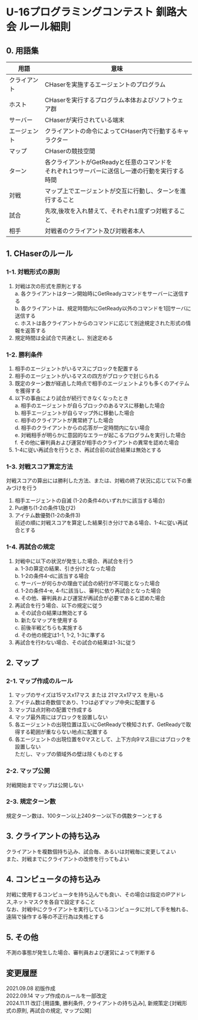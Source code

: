 # U-16プログラミングコンテスト 釧路大会 ルール細則

## 0. 用語集
| 用語 | 意味 |  
| -- | -- |  
| クライアント | CHaserを実施するエージェントのプログラム |  
| ホスト | CHaserを実行するプログラム本体およびソフトウェア群 |  
| サーバー | CHaserが実行されている端末 |  
| エージェント | クライアントの命令によってCHaser内で行動するキャラクター |  
| マップ | CHaserの競技空間 | 
| ターン | 各クライアントがGetReadyと任意のコマンドを<br>それぞれ1つサーバーに送信し一連の行動を実行する時間 |  
| 対戦 | マップ上でエージェントが交互に行動し、ターンを進行すること |
| 試合 | 先攻,後攻を入れ替えて、それぞれ1度ずつ対戦すること |
| 相手 | 対戦者のクライアント及び対戦者本人 | 


## 1. CHaserのルール

### 1-1. 対戦形式の原則
1. 対戦は次の形式を原則とする   
    a. 各クライアントはターン開始時にGetReadyコマンドをサーバーに送信する  
    b. 各クライアントは、規定時間内にGetReady以外のコマンドを1回サーバに送信する  
    c. ホストは各クライアントからのコマンドに応じて別途規定された形式の情報を返答する  
2. 規定時間は全試合で共通とし、別途定める  

### 1-2. 勝利条件
1. 相手のエージェントがいるマスにブロックを配置する
2. 相手のエージェントがいるマスの四方がブロックで封じられる
3. 既定のターン数が経過した時点で相手のエージェントよりも多くのアイテムを獲得する
4. 以下の事由により試合が続行できなくなったとき  
    a. 相手のエージェントが自らブロックのあるマスに移動した場合  
    b. 相手エージェントが自らマップ外に移動した場合    
    c. 相手のクライアントが異常終了した場合  
    d. 相手のクライアントからの応答が一定時間内にない場合  
    e. 対戦相手が明らかに意図的なエラーが起こるプログラムを実行した場合  
    f. その他に審判員および運営が相手のクライアントの異常を認めた場合  
5. 1-4に従い再試合を行うとき、再試合前の試合結果は無効とする  

### 1-3. 対戦スコア算定方法
対戦スコアの算出には勝利した方法、または、対戦の終了状況に応じて以下の重みづけを行う  
1. 相手エージェントの自滅 (1-2の条件4のいずれかに該当する場合)    
2. Put勝ち(1-2の条件1及び2)  
3. アイテム数優勢(1-2の条件3)  
前述の順に対戦スコアを算定した結果引き分けである場合、1-4に従い再試合とする  

### 1-4. 再試合の規定
1. 対戦中に以下の状況が発生した場合、再試合を行う  
    a. 1-3の算定の結果、引き分けとなった場合  
    b. 1-2の条件4-dに該当する場合  
    c. サーバーが何らかの理由で試合の続行が不可能となった場合  
    d. 1-2の条件4-e, 4-fに該当し、審判に依り再試合となった場合  
    e. その他、審判員および運営が再試合が必要であると認めた場合  
2. 再試合を行う場合、以下の規定に従う  
    a. その試合の結果は無効とする  
    b. 新たなマップを使用する  
    c. 前後半戦どちらも実施する  
    d. その他の規定は1-1, 1-2, 1-3に準ずる
4. 再試合を行わない場合、その試合の結果は1-3に従う  


## 2. マップ

### 2-1. マップ作成のルール
1. マップのサイズは15マスx17マス または 21マスx17マス を用いる
2. アイテム数は奇数個であり、1つは必ずマップ中央に配置する
3. マップは点対称の配置で作成する
4. マップ最外周にはブロックを設置しない
5. 各エージェントの出現位置は互いにGetReadyで検知されず、GetReadyで取得する範囲が重ならない地点に配置する
6. 各エージェントの出現位置を0マスとして、上下方向9マス目にはブロックを設置しない  
ただし、マップの領域外の壁は除くものとする

### 2-2. マップ公開
対戦開始までマップは公開しない

### 2-3. 規定ターン数
規定ターン数は、100ターン以上240ターン以下の偶数ターンとする


## 3. クライアントの持ち込み
クライアントを複数個持ち込み、試合毎、あるいは対戦毎に変更してよい  
また、対戦までにクライアントの改修を行ってもよい


## 4. コンピュータの持ち込み
対戦に使用するコンピュータを持ち込んでも良い、その場合は指定のIPアドレス,ネットマスクを各自で設定すること  
なお、対戦中にクライアントを実行しているコンピュータに対して手を触れる、遠隔で操作する等の不正行為は失格とする 


## 5. その他
不測の事態が発生した場合、審判員および運営によって判断する 


## 変更履歴
2021.09.08 初版作成  
2022.09.14 マップ作成のルールを一部改定  
2024.11.11 改訂:[用語集, 勝利条件, クライアントの持ち込み], 新規策定:[対戦形式の原則, 再試合の規定, マップ公開]
